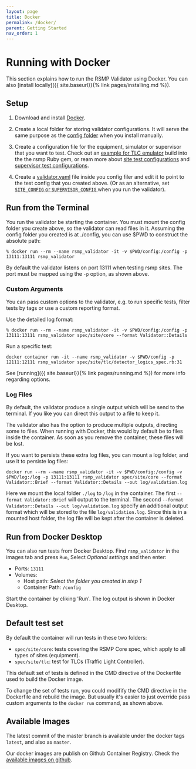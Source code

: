 ```yaml
---
layout: page
title: Docker
permalink: /docker/
parent: Getting Started
nav_order: 1
---
```


# Running with Docker
This section explains how to run the RSMP Validator using Docker. You can also [install locally]({{ site.baseurl}}{% link pages/installing.md %}).


## Setup
1. Download and install [Docker](https://www.docker.com).

2. Create a local folder for storing validator configurations. It will serve the same purpose as the [config folder](https://rsmp-nordic.org/rsmp_validator/config/) when you install manually.

3. Create a configuration file for the equipment, simulator or supervisor that you want to test. Check out an [example for TLC emulator](https://github.com/rsmp-nordic/rsmp_validator/blob/master/config/gem_tlc.yaml) build into the the rsmp Ruby gem, or ream more about [site test configurations](https://rsmp-nordic.org/rsmp_validator/config/#options-for-site-testing) and [supervisor test configurations](https://rsmp-nordic.org/rsmp_validator/config/#options-for-supervisor-testing).

4. Create a [validator.yaml](https://rsmp-nordic.org/rsmp_validator/config/#choosing-what-config-to-use) file inside you config filer and edit it to point to the test config that you created above. (Or as an alternative, set [`SITE_CONFIG` or `SUPERVISOR_CONFIG`
](https://rsmp-nordic.org/rsmp_validator/config/#choosing-what-config-to-use) when you run the validator).



## Run from the Terminal
You run the validator be starting the container. You must mount the config folder you create above, so the validator can read files in it. Assuming the config folder you created is at ./config, you can use $PWD to construct the absolute path:

`% docker run --rm --name rsmp_validator -it -v $PWD/config:/config -p 13111:13111 rsmp_validator`

By default the validator listens on port 13111 when testing rsmp sites. The port must be mapped using the `-p` option, as shown above.

### Custom Arguments
You can pass custom options to the validator, e.g. to run specific tests, filter tests by tags or use a custom reporting format.

Use the detailed log format:

`% docker run --rm --name rsmp_validator -it -v $PWD/config:/config -p 13111:13111 rsmp_validator spec/site/core --format Validator::Details`

Run a specific test:

`docker container run -it --name rsmp_validator -v $PWD/config -p 12111:12111 rsmp_validator spec/site/tlc/detector_logics_spec.rb:31`

See [running]({{ site.baseurl}}{% link pages/running.md %}) for more info regarding options.


### Log Files
By default, the validator produce a single output which will be send to the terminal. If you like you can direct this output to a file to keep it.

The validator also has the option to produce multiple outputs, directing some to files. When running with Docker, this would by default be to files inside the container. As soon as you remove the container, these files will be lost.

If you want to persists these extra log files, you can mount a log folder, and use it to persiste log files:

`docker run --rm --name rsmp_validator -it -v $PWD/config:/config -v $PWD/log:/log -p 13111:13111 rsmp_validator spec/site/core --format Validator::Brief --format Validator::Details --out log/validation.log`

Here we mount the local folder `./log` to `/log` in the container. The first `--format Validator::Brief` will output to the terminal. The second `--format Validator::Details --out log/validation.log` specify an additional output format which will be stored to the file `log/validation.log`. Since this is in a mounted host folder, the log file will be kept after the container is deleted.


## Run from Docker Desktop
You can also run tests from Docker Desktop. Find `rsmp_validator` in the images tab and press `Run`, Select *Optional settings* and then enter:

   * Ports: `13111`
   * Volumes:
     * Host path: *Select the folder you created in step 1*
     * Container Path: `/config`

Start the container by cliking 'Run'. The log output is shown in Docker Desktop.


## Default test set
By default the container will run tests in these two folders:

- `spec/site/core`: tests covering the RSMP Core spec, which apply to all types of sites (equipment).
- `spec/site/tlc`: test for TLCs (Traffic Light Controller).

This default set of tests is defined in the CMD directive of the Dockerfile used to build the Docker image.

To change the set of tests run, you could modifify the CMD directive in the Dockerfile and rebuild the image. But usually it's easier to just override pass custom arguments to the `docker run` command, as shown above.


## Available Images
The latest commit of the master branch is available under the docker tags `latest`, and also as `master`.

Our docker images are publish on Github Container Registry. Check the [available images on github](https://github.com/rsmp-nordic/rsmp_validator/pkgs/container/rsmp_validator).
